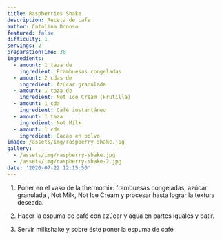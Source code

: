 ```yaml
---
title: Raspberries Shake
description: Receta de cafe
author: Catalina Donoso
featured: false
difficulty: 1
servings: 2
preparationTime: 30
ingredients:
  - amount: 1 taza de
    ingredient: Frambuesas congeladas 
  - amount: 2 cdas de
    ingredient: Azúcar granulada
  - amount: 1 taza de
    ingredient: Not Ice Cream (Frutilla)
  - amount: 1 cda
    ingredient: Café instantáneo
  - amount: 1 taza
    ingredient: Not Milk
  - amount: 1 cda
    ingredient: Cacao en polvo    
image: /assets/img/raspberry-shake.jpg
gallery:
  - /assets/img/raspberry-shake.jpg
  - /assets/img/raspberry-shake-2.jpg
date: '2020-07-22 12:15:50'
---
```

1. Poner en el vaso de la thermomix: frambuesas congeladas, azúcar granulada , Not Milk, Not Ice Cream y procesar hasta lograr la textura deseada.		

2. Hacer la espuma de café con azúcar y agua en partes iguales y batir. 			

3. Servir milkshake y sobre éste poner la espuma de café			

